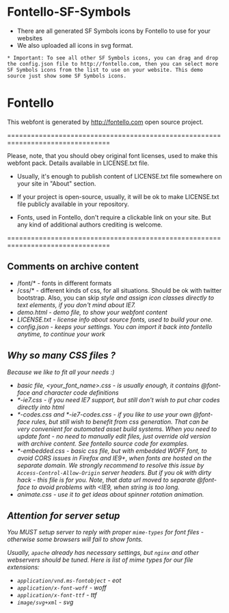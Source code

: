 # Fontello-SF-Symbols
* There are all generated SF Symbols icons by Fontello to use for your websites
* We also uploaded all icons in svg format.

`* Important: To see all other SF Symbols icons, you can drag and drop the config.json file to http://fontello.com, then you can select more SF Symbols icons from the list to use on your website. This demo source just show some SF Symbols icons.`

# Fontello
This webfont is generated by http://fontello.com open source project.


================================================================================

Please, note, that you should obey original font licenses, used to make this
webfont pack. Details available in LICENSE.txt file.

- Usually, it's enough to publish content of LICENSE.txt file somewhere on your
  site in "About" section.

- If your project is open-source, usually, it will be ok to make LICENSE.txt
  file publicly available in your repository.

- Fonts, used in Fontello, don't require a clickable link on your site.
  But any kind of additional authors crediting is welcome.

================================================================================

Comments on archive content
---------------------------

* /font/* - fonts in different formats
* /css/* - different kinds of css, for all situations. Should be ok with twitter bootstrap. Also, you can skip <i> style and assign icon classes directly to text elements, if you don't mind about IE7.
* demo.html - demo file, to show your webfont content
* LICENSE.txt - license info about source fonts, used to build your one.
* config.json - keeps your settings. You can import it back into fontello anytime, to continue your work

Why so many CSS files ?
-----------------------

Because we like to fit all your needs :)
* basic file, <your_font_name>.css - is usually enough, it contains @font-face and character code definitions
* *-ie7.css - if you need IE7 support, but still don't wish to put char codes directly into html
* *-codes.css and *-ie7-codes.css - if you like to use your own @font-face rules, but still wish to benefit from css generation. That can be very convenient for automated asset build systems. When you need to update font - no need to manually edit files, just override old version with archive content. See fontello source code for examples.
* *-embedded.css - basic css file, but with embedded WOFF font, to avoid
  CORS issues in Firefox and IE9+, when fonts are hosted on the separate domain.
  We strongly recommend to resolve this issue by `Access-Control-Allow-Origin`
  server headers. But if you ok with dirty hack - this file is for you. Note,
  that data url moved to separate @font-face to avoid problems with <IE9, when
  string is too long.
* animate.css - use it to get ideas about spinner rotation animation.


Attention for server setup
--------------------------

You MUST setup server to reply with proper `mime-types` for font files -
otherwise some browsers will fail to show fonts.

Usually, `apache` already has necessary settings, but `nginx` and other
webservers should be tuned. Here is list of mime types for our file extensions:

- `application/vnd.ms-fontobject` - eot
- `application/x-font-woff` - woff
- `application/x-font-ttf` - ttf
- `image/svg+xml` - svg
